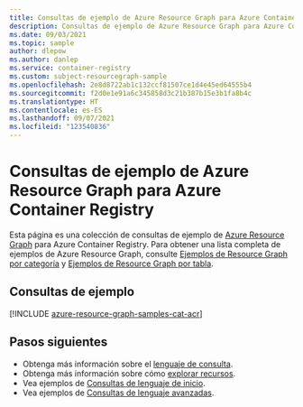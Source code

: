 ```yaml
---
title: Consultas de ejemplo de Azure Resource Graph para Azure Container Registry
description: Consultas de ejemplo de Azure Resource Graph para Azure Container Registry que muestran el uso de tipos de recursos y tablas para acceder a recursos y propiedades relacionados con Azure Container Registry.
ms.date: 09/03/2021
ms.topic: sample
author: dlepow
ms.author: danlep
ms.service: container-registry
ms.custom: subject-resourcegraph-sample
ms.openlocfilehash: 2e8d8722ab1c132ccf81507ce1d4e45ed64555b4
ms.sourcegitcommit: f2d0e1e91a6c345858d3c21b387b15e3b1fa8b4c
ms.translationtype: HT
ms.contentlocale: es-ES
ms.lasthandoff: 09/07/2021
ms.locfileid: "123540836"
---
```

# <a name="azure-resource-graph-sample-queries-for-azure-container-registry"></a>Consultas de ejemplo de Azure Resource Graph para Azure Container Registry

Esta página es una colección de consultas de ejemplo de [Azure Resource Graph](../governance/resource-graph/overview.md) para Azure Container Registry. Para obtener una lista completa de ejemplos de Azure Resource Graph, consulte [Ejemplos de Resource Graph por categoría](../governance/resource-graph/samples/samples-by-category.md) y [Ejemplos de Resource Graph por tabla](../governance/resource-graph/samples/samples-by-table.md).

## <a name="sample-queries"></a>Consultas de ejemplo

[!INCLUDE [azure-resource-graph-samples-cat-acr](../../includes/resource-graph/samples/bycat/azure-container-registry.md)]

## <a name="next-steps"></a>Pasos siguientes

- Obtenga más información sobre el [lenguaje de consulta](../governance/resource-graph/concepts/query-language.md).
- Obtenga más información sobre cómo [explorar recursos](../governance/resource-graph/concepts/explore-resources.md).
- Vea ejemplos de [Consultas de lenguaje de inicio](../governance/resource-graph/samples/starter.md).
- Vea ejemplos de [Consultas de lenguaje avanzadas](../governance/resource-graph/samples/advanced.md).

